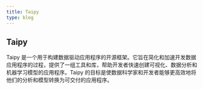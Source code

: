 ```yaml
---
title: Taipy
type: blog
---
```


## Taipy

Taipy 是一个用于构建数据驱动应用程序的开源框架。它旨在简化和加速开发数据应用程序的过程，提供了一组工具和库，帮助开发者快速创建可视化、数据分析和机器学习模型的应用程序。Taipy 的目标是使数据科学家和开发者能够更高效地将他们的分析和模型转换为可交付的应用程序。